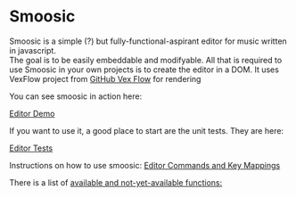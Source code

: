 # Smoosic

Smoosic is a simple (?) but fully-functional-aspirant editor for music written in javascript.  
The goal is to be
easily embeddable and modifyable.  All that is required to use Smoosic in your own projects is to create the editor in a DOM.   It uses VexFlow
project from [GitHub Vex Flow](https://github.com/0xfe/vexflow) for rendering

You can see smoosic in action here:

[Editor Demo](https://jsfiddle.net/AaronDavidNewman/b62pmzod/)

If you want to use it, a good place to start are the unit tests.  They are here:

[Editor Tests](https://jsfiddle.net/AaronDavidNewman/17tpnwqz/)

Instructions on how to use smoosic:
[Editor Commands and Key Mappings](https://aarondavidnewman.github.io/Smoosic/build/docs/helpfile.html)

There is a list of 
[available and not-yet-available functions:](https://aarondavidnewman.github.io/Smoosic/build/docs/SMOFeatures.html)






